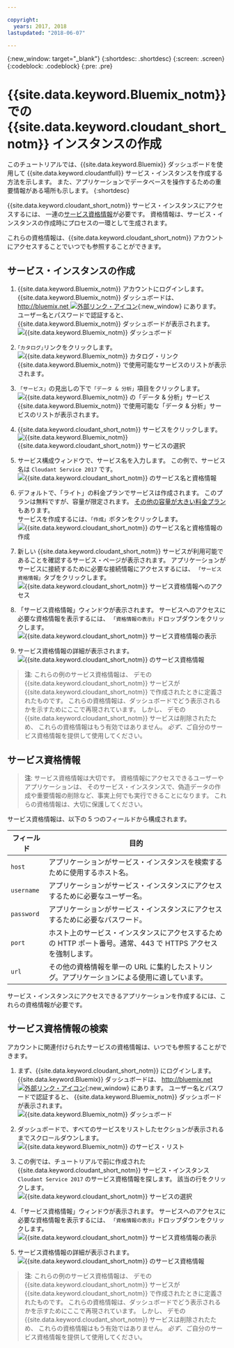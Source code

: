 ```yaml
---

copyright:
  years: 2017, 2018
lastupdated: "2018-06-07"

---
```


{:new_window: target="_blank"}
{:shortdesc: .shortdesc}
{:screen: .screen}
{:codeblock: .codeblock}
{:pre: .pre}

# {{site.data.keyword.Bluemix_notm}} での {{site.data.keyword.cloudant_short_notm}} インスタンスの作成

このチュートリアルでは、{{site.data.keyword.Bluemix}} ダッシュボードを使用して {{site.data.keyword.cloudantfull}}
サービス・インスタンスを作成する方法を示します。
また、アプリケーションでデータベースを操作するための重要情報がある場所も示します。
{:shortdesc}

{{site.data.keyword.cloudant_short_notm}} サービス・インスタンスにアクセスするには、
一連の[サービス資格情報](#the-service-credentials)が必要です。
資格情報は、サービス・インスタンスの作成時にプロセスの一環として生成されます。

これらの資格情報は、{{site.data.keyword.cloudant_short_notm}} アカウントにアクセスすることでいつでも参照することができます。

## サービス・インスタンスの作成

1.  {{site.data.keyword.Bluemix_notm}} アカウントにログインします。<br/>
    {{site.data.keyword.Bluemix_notm}} ダッシュボードは、
    [http://bluemix.net ![外部リンク・アイコン](../images/launch-glyph.svg "外部リンク・アイコン")](http://bluemix.net){:new_window} にあります。
    ユーザー名とパスワードで認証すると、
    {{site.data.keyword.Bluemix_notm}} ダッシュボードが表示されます。<br/>
    ![{{site.data.keyword.Bluemix_notm}} ダッシュボード](images/img0001.png)

2.  `｢カタログ｣`リンクをクリックします。<br/>
    ![{{site.data.keyword.Bluemix_notm}} カタログ・リンク](images/img0002.png)<br/>
    {{site.data.keyword.Bluemix_notm}} で使用可能なサービスのリストが表示されます。

3.  `「サービス」`の見出しの下で`「データ & 分析」`項目をクリックします。<br/>
    ![{{site.data.keyword.Bluemix_notm}} の「データ & 分析」サービス](images/img0003.png)<br/>
    {{site.data.keyword.Bluemix_notm}} で使用可能な「データ & 分析」サービスのリストが表示されます。

4.  {{site.data.keyword.cloudant_short_notm}} サービスをクリックします。<br>
    ![{{site.data.keyword.Bluemix_notm}} {{site.data.keyword.cloudant_short_notm}} サービスの選択](images/img0004.png)

5.  サービス構成ウィンドウで、サービス名を入力します。
    この例で、サービス名は `Cloudant Service 2017` です。<br/>
    ![{{site.data.keyword.cloudant_short_notm}} のサービス名と資格情報](images/img0005.png)

6.  デフォルトで、「ライト」の料金プランでサービスは作成されます。
    このプランは無料ですが、容量が限定されます。
    [その他の容量が大きい料金プラン](../offerings/bluemix.html)もあります。<br/>
    サービスを作成するには、`「作成」`ボタンをクリックします。<br/>
    ![{{site.data.keyword.cloudant_short_notm}} のサービス名と資格情報の作成](images/img0006.png)

7.  新しい {{site.data.keyword.cloudant_short_notm}} サービスが利用可能であることを確認するサービス・ページが表示されます。
    アプリケーションがサービスに接続するために必要な接続情報にアクセスするには、
    `「サービス資格情報」`タブをクリックします。<br/>
    ![{{site.data.keyword.cloudant_short_notm}} サービス資格情報へのアクセス](images/img0007.png)

8.  「サービス資格情報」ウィンドウが表示されます。
    サービスへのアクセスに必要な資格情報を表示するには、
    `「資格情報の表示」`ドロップダウンをクリックします。<br/>
    ![{{site.data.keyword.cloudant_short_notm}} サービス資格情報の表示](images/img0008.png)

9.  サービス資格情報の詳細が表示されます。<br/>
    ![{{site.data.keyword.cloudant_short_notm}} のサービス資格情報](images/img0009.png)

>   **注**: これらの例のサービス資格情報は、
    デモの {{site.data.keyword.cloudant_short_notm}} サービスが {{site.data.keyword.cloudant_short_notm}} で作成されたときに定義されたものです。
    これらの資格情報は、ダッシュボードでどう表示されるかを示すためにここで再現されています。
    しかし、
    デモの {{site.data.keyword.cloudant_short_notm}} サービスは削除されたため、
    これらの資格情報はもう有効ではありません。
    _必ず_、ご自分のサービス資格情報を提供して使用してください。

## サービス資格情報

>   **注**: サービス資格情報は大切です。
    資格情報にアクセスできるユーザーやアプリケーションは、
    そのサービス・インスタンスで、偽造データの作成や重要情報の削除など、事実上何でも実行できることになります。
    これらの資格情報は、大切に保護してください。

サービス資格情報は、以下の 5 つのフィールドから構成されます。

フィールド      | 目的
-----------|--------
`host`     | アプリケーションがサービス・インスタンスを検索するために使用するホスト名。
`username` | アプリケーションがサービス・インスタンスにアクセスするために必要なユーザー名。
`password` | アプリケーションがサービス・インスタンスにアクセスするために必要なパスワード。
`port`     | ホスト上のサービス・インスタンスにアクセスするための HTTP ポート番号。通常、443 で HTTPS アクセスを強制します。
`url`      | その他の資格情報を単一の URL に集約したストリング。アプリケーションによる使用に適しています。

サービス・インスタンスにアクセスできるアプリケーションを作成するには、これらの資格情報が必要です。

## サービス資格情報の検索

アカウントに関連付けられたサービスの資格情報は、いつでも参照することができます。

1.  まず、{{site.data.keyword.cloudant_short_notm}} にログインします。
    {{site.data.keyword.Bluemix}} ダッシュボードは、
    [http://bluemix.net ![外部リンク・アイコン](../images/launch-glyph.svg "外部リンク・アイコン")](http://bluemix.net){:new_window} にあります。
    ユーザー名とパスワードで認証すると、
    {{site.data.keyword.Bluemix_notm}} ダッシュボードが表示されます。<br/>
    ![{{site.data.keyword.Bluemix_notm}} ダッシュボード](images/img0001.png)

2.  ダッシュボードで、すべてのサービスをリストしたセクションが表示されるまでスクロールダウンします。<br/>
    ![{{site.data.keyword.Bluemix_notm}} のサービス・リスト](images/img0010.png)

3.  この例では、チュートリアルで前に作成された {{site.data.keyword.cloudant_short_notm}} サービス・インスタンス
    `Cloudant Service 2017` のサービス資格情報を探します。
    該当の行をクリックします。<br/>
    ![{{site.data.keyword.cloudant_short_notm}} サービスの選択](images/img0011.png)

3.  「サービス資格情報」ウィンドウが表示されます。
    サービスへのアクセスに必要な資格情報を表示するには、
    `「資格情報の表示」`ドロップダウンをクリックします。<br/>
    ![{{site.data.keyword.cloudant_short_notm}} サービス資格情報の表示](images/img0008.png)

4.  サービス資格情報の詳細が表示されます。<br/>
    ![{{site.data.keyword.cloudant_short_notm}} のサービス資格情報](images/img0009.png)

>   **注**: これらの例のサービス資格情報は、
    デモの {{site.data.keyword.cloudant_short_notm}} サービスが {{site.data.keyword.cloudant_short_notm}} で作成されたときに定義されたものです。
    これらの資格情報は、ダッシュボードでどう表示されるかを示すためにここで再現されています。
    しかし、
    デモの {{site.data.keyword.cloudant_short_notm}} サービスは削除されたため、
    これらの資格情報はもう有効ではありません。
    _必ず_、ご自分のサービス資格情報を提供して使用してください。
